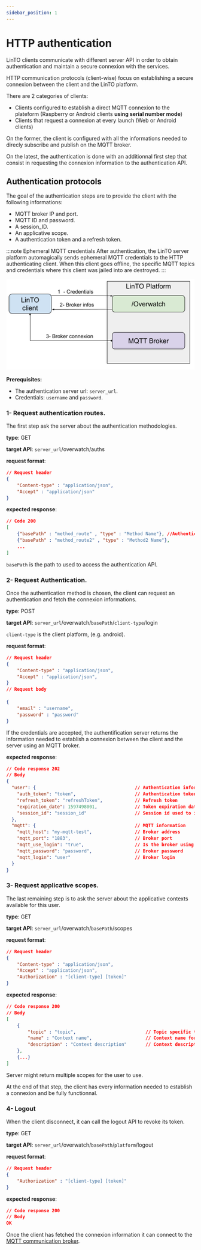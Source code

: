 ```yaml
---
sidebar_position: 1
---
```

# HTTP authentication

LinTO clients communicate with different server API in order to obtain authentication and maintain a secure connexion with the services.

HTTP communication protocols (client-wise) focus on establishing a secure connexion between the client and the LinTO platform.

There are 2 categories of clients:
- Clients configured to establish a direct MQTT connexion to the plateform (Raspberry or Android clients **using serial number mode**)
- Clients that request a connexion at every launch (Web or Android clients)

On the former, the client is configured with all the informations needed to direcly subscribe and publish on the MQTT broker.

On the latest, the authentication is done with an additionnal first step that consist in requesting the connexion information to the authentication API.

## Authentication protocols
The goal of the authentication steps are to provide the client with the following informations:

* MQTT broker IP and port.
* MQTT ID and password.
* A session_ID.
* An applicative scope.
* A authentication token and a refresh token.

:::note Ephemeral MQTT credentials
After authentication, the LinTO server platform automagically sends ephemeral MQTT credentials to the HTTP authenticating client. When this client goes offline, the specific MQTT topics and credentials where this client was jailed into are destroyed.
::: 

![client-server communication](/docs/client/client-server.png)

**Prerequisites:**
* The authentication server url: `server_url`.
* Credentials: `username` and `password`. 

### 1- Request authentication routes.
The first step ask the server about the authentication methodologies.

**type**: GET

**target API**: `server_url`/overwatch/auths

**request format**: 
```json
// Request header
{
    "Content-type" : "application/json",
    "Accept" : "application/json"
}
```

**expected response**: 
```json
// Code 200
[
    {"basePath" : "method_route" , "type" : "Method Name"}, //Authentication route
    {"basePath" : "method_route2" , "type" : "Method2 Name"},
    ...
]
```
`basePath` is the path to used to access the authentication API. 


### 2- Request Authentication.
Once the authentication method is chosen, the client can request an authentication and fetch the connexion informations.

**type**: POST

**target API**: `server_url`/overwatch/`basePath`/`client-type`/login

`client-type` is the client platform, (e.g. android).

**request format**: 
```json
// Request header
{
    "Content-type" : "application/json",
    "Accept" : "application/json",
}
// Request body

{
    "email" : "username",
    "password" : "password"
}

```
If the credentials are accepted, the authentification server returns the information needed to establish a connexion between the client and the server using an MQTT broker.

**expected response**: 
```json
// Code response 202
// Body
{
  "user": {                                     // Authentication informations
    "auth_token": "token",                      // Authentication token
    "refresh_token": "refreshToken",            // Refresh token
    "expiration_date": 1597498001,              // Token expiration date
    "session_id": "session_id"                  // Session id used to identify the device
  },
  "mqtt": {                                     // MQTT information
    "mqtt_host": "my-mqtt-test",                // Broker address
    "mqtt_port": "1883",                        // Broker port
    "mqtt_use_login": "true",                   // Is the broker using loggin
    "mqtt_password": "password",                // Broker password
    "mqtt_login": "user"                        // Broker login
  }
}
```

### 3- Request applicative scopes.
The last remaining step is to ask the server about the applicative contexts available for this user.

**type**: GET

**target API**: `server_url`/overwatch/`basePath`/scopes

**request format**: 
```json
// Request header
{
    "Content-type" : "application/json",
    "Accept" : "application/json",
    "Authorization" : "[client-type] [token]"
}

```

**expected response**: 
```json
// Code response 200
// Body
[
    {
        "topic" : "topic",                          // Topic specific to the context
        "name" : "Context name",                    // Context name for user
        "description" : "Context description"       // Context description for user
    },
    {...}
]

```
Server might return multiple scopes for the user to use.

At the end of that step, the client has every information needed to establish a connexion and be fully functionnal.

### 4- Logout
When the client disconnect, it can call the logout API to revoke its token.

**type**: GET

**target API**: `server_url`/overwatch/`basePath`/`platform`/logout

**request format**: 
```json
// Request header
{
    "Authorization" : "[client-type] [token]"
}

```

**expected response**: 
```json
// Code response 200
// Body
OK
```

Once the client has fetched the connexion information it can connect to the [MQTT communication broker](client/mqtt_protocols).